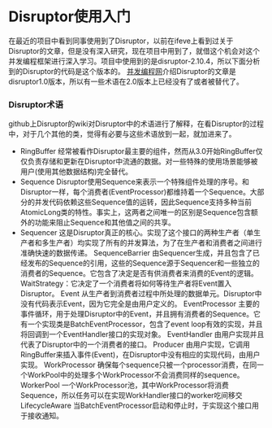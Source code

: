 # Disruptor使用入门

在最近的项目中看到同事使用到了Disruptor，以前在ifeve上看到过关于Disruptor的文章，但是没有深入研究，现在项目中用到了，就借这个机会对这个并发编程框架进行深入学习。项目中使用到的是disruptor-2.10.4，所以下面分析到的Disruptor的代码是这个版本的。
[并发编程网](http://ifeve.com/disruptor/)介绍Disruptor的文章是disruptor1.0版本，所以有一些术语在2.0版本上已经没有了或者被替代了。


### Disruptor术语

github上Disruptor的wiki对Disruptor中的术语进行了解释，在看Disruptor的过程中，对于几个其他的类，觉得有必要与这些术语放到一起，就加进来了。

* RingBuffer 经常被看作Disruptor最主要的组件，然而从3.0开始RingBuffer仅仅负责存储和更新在Disruptor中流通的数据。对一些特殊的使用场景能够被用户(使用其他数据结构)完全替代。
* Sequence Disruptor使用Sequence来表示一个特殊组件处理的序号。和Disruptor一样，每个消费者(EventProcessor)都维持着一个Sequence。大部分的并发代码依赖这些Sequence值的运转，因此Sequence支持多种当前AtomicLong类的特性。事实上，这两者之间唯一的区别是Sequence包含额外的功能来阻止Sequence和其他值之间的共享。
* Sequencer 这是Disruptor真正的核心。实现了这个接口的两种生产者（单生产者和多生产者）均实现了所有的并发算法，为了在生产者和消费者之间进行准确快速的数据传递。
SequenceBarrier 由Sequencer生成，并且包含了已经发布的Sequence的引用，这些的Sequence源于Sequencer和一些独立的消费者的Sequence。它包含了决定是否有供消费者来消费的Event的逻辑。
WaitStrategy：它决定了一个消费者将如何等待生产者将Event置入Disruptor。
Event 从生产者到消费者过程中所处理的数据单元。Disruptor中没有代码表示Event，因为它完全是由用户定义的。
EventProcessor 主要的事件循环，用于处理Disruptor中的Event，并且拥有消费者的Sequence。它有一个实现类是BatchEventProcessor，包含了event loop有效的实现，并且将回调到一个EventHandler接口的实现对象。
EventHandler 由用户实现并且代表了Disruptor中的一个消费者的接口。
Producer 由用户实现，它调用RingBuffer来插入事件(Event)，在Disruptor中没有相应的实现代码，由用户实现。
WorkProcessor 确保每个sequence只被一个processor消费，在同一个WorkPool中的处理多个WorkProcessor不会消费同样的sequence。
WorkerPool 一个WorkProcessor池，其中WorkProcessor将消费Sequence，所以任务可以在实现WorkHandler接口的worker吃间移交
LifecycleAware 当BatchEventProcessor启动和停止时，于实现这个接口用于接收通知。


